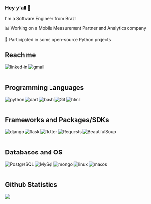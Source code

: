### Hey y'all 👋
I'm a Software Engineer from Brazil

📊 Working on a Mobile Measurement Partner and Analytics company

🐍 Participated in some open-source Python projects
<br>

## Reach me

[<img align="left" alt="linked-in" src="https://img.shields.io/badge/linkedin-%230077B5.svg?&style=for-the-badge&logo=linkedin&logoColor=white" />](https://www.linkedin.com/in/arturpbarbosa/)
[<img align="left" alt="gmail" src="https://img.shields.io/badge/-Gmail-%23333?style=for-the-badge&logo=gmail&logoColor=white" />](mailto:fxbrartur@gmail.com)
<br>
<br> 

## Programming Languages
<img align="left" alt="python" src="https://img.shields.io/badge/-Python-%230077B5?style=for-the-badge&logo=python&logoColor=white" />
<img align="left" alt="dart" src="https://img.shields.io/badge/dart-%230175C2.svg?style=for-the-badge&logo=dart&logoColor=white" />
<img align="left" alt="bash" src="https://img.shields.io/badge/shell_script-%23121011.svg?style=for-the-badge&logo=gnu-bash&logoColor=white">
<img align="left" alt="Git" src="https://img.shields.io/badge/Git-E34F26?style=for-the-badge&logo=git&logoColor=white">
<img align="left" alt="html" src="https://img.shields.io/badge/html5-%23E34F26.svg?style=for-the-badge&logo=html5&logoColor=white" />
<br>
<br>

## Frameworks and Packages/SDKs
<img align="left" alt="django" src="https://img.shields.io/badge/django-%23092E20.svg?style=for-the-badge&logo=django&logoColor=white" />
<img align="left" alt="flask" src="https://img.shields.io/badge/flask-%23000.svg?style=for-the-badge&logo=flask&logoColor=white" />
<img align="left" alt="flutter" src="https://img.shields.io/badge/Flutter-%2302569B.svg?style=for-the-badge&logo=Flutter&logoColor=white" />
<img align="left" alt="Requests" src="https://img.shields.io/badge/Requests-777BB4?style=for-the-badge&ogo=requests&logoColor=black">
<img align="left" alt="BeautifulSoup" src="https://img.shields.io/badge/BeautifulSoup-DCDCDC?style=for-the-badge&ogo=soup&logoColor=black">
<br>
<br>

## Databases and OS
<img align="left" alt="PostgreSQL" src="https://img.shields.io/badge/PostgreSQL-4169E1?style=for-the-badge&logo=postgresql&logoColor=white">
<img align="left" alt="MySql" src="https://img.shields.io/badge/mysql-%2300f.svg?style=for-the-badge&logo=mysql&logoColor=white">
<img align="left" alt="mongo" src="https://img.shields.io/badge/MongoDB-%234ea94b.svg?style=for-the-badge&logo=mongodb&logoColor=white">
<img align="left" alt="linux" src="https://img.shields.io/badge/Linux-FCC624?style=for-the-badge&logo=linux&logoColor=black">
<img align="left" alt="macos" src="https://img.shields.io/badge/mac%20os-000000?style=for-the-badge&logo=macos&logoColor=F0F0F0">
<br>
<br>

## Github Statistics
<img src="https://github-readme-stats.vercel.app/api?username=fxbrartur&theme=dark">
